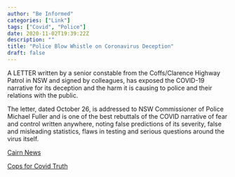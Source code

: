 ```yaml
---
author: "Be Informed"
categories: ["Link"]
tags: ["Covid", "Police"]
date: 2020-11-02T19:39:22Z
description: ""
title: "Police Blow Whistle on Coronavirus Deception"
draft: false
---
```


A LETTER written by a senior constable from the Coffs/Clarence  Highway Patrol in NSW and signed by colleagues, has exposed the COVID-19 narrative for its deception and the harm it is causing to police and  their relations with the public.  

The letter, dated October 26, is addressed to NSW Commissioner of  Police Michael Fuller and is one of the best rebuttals of the COVID  narrative of fear and control written anywhere, noting false predictions of its severity, false and misleading statistics, flaws in testing and  serious questions around the virus itself.  

[Cairn News](https://cairnsnews.org/2020/11/02/police-blow-whistle-on-coronavirus-deception/)

[Cops for Covid Truth](https://advocateme.wixsite.com/copsforcovidtruth/the-project)